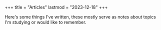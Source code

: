 +++
title = "Articles"
lastmod = "2023-12-18"
+++

Here's some things I've written, these mostly serve as notes about topics I'm studying or would like to remember.
